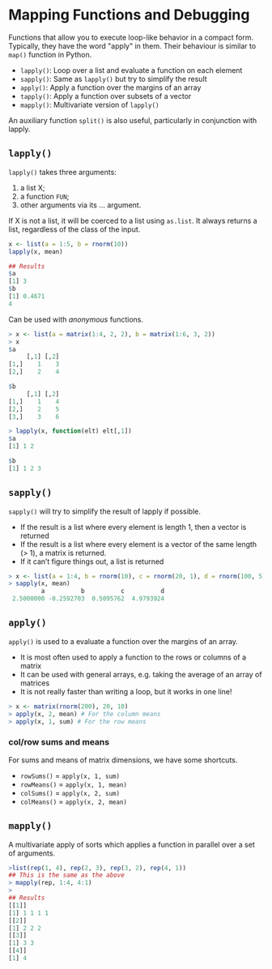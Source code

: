 
# Mapping Functions and Debugging

Functions that allow you to execute loop-like behavior in a compact form. Typically, they have the word "apply" in them. Their behaviour is similar to `map()` function in Python.

- `lapply()`: Loop over a list and evaluate a function on each element
- `sapply()`: Same as `lapply()` but try to simplify the result
- `apply()`: Apply a function over the margins of an array
- `tapply()`: Apply a function over subsets of a vector
- `mapply()`: Multivariate version of `lapply()`

An auxiliary function `split()` is also useful, particularly in conjunction with lapply.

## `lapply()`

`lapply()` takes three arguments: 
1. a list X; 
2. a function `FUN`; 
3. other arguments via its ... argument. 

If X is not a list, it will be coerced to a list using `as.list`. It always returns a list, regardless of the class of the input.

```r
x <- list(a = 1:5, b = rnorm(10))
lapply(x, mean)

## Results
$a
[1] 3
$b
[1] 0.4671
4
```
Can be used with *anonymous* functions.

```r
> x <- list(a = matrix(1:4, 2, 2), b = matrix(1:6, 3, 2))
> x
$a
     [,1] [,2]
[1,]    1    3
[2,]    2    4

$b
     [,1] [,2]
[1,]    1    4
[2,]    2    5
[3,]    3    6

> lapply(x, function(elt) elt[,1])
$a
[1] 1 2

$b
[1] 1 2 3
```

## `sapply()`

`sapply()` will try to simplify the result of lapply if possible.
- If the result is a list where every element is length 1, then a vector is returned
- If the result is a list where every element is a vector of the same length (> 1), a matrix is returned.
- If it can’t figure things out, a list is returned

```r
> x <- list(a = 1:4, b = rnorm(10), c = rnorm(20, 1), d = rnorm(100, 5))
> sapply(x, mean)
         a          b          c          d 
 2.5000000 -0.2592703  0.5095762  4.9793924 
```

## `apply()`

`apply()` is used to a evaluate a function over the margins of an array.
- It is most often used to apply a function to the rows or columns of a matrix
- It can be used with general arrays, e.g. taking the average of an array of matrices
- It is not really faster than writing a loop, but it works in one line!
```r
> x <- matrix(rnorm(200), 20, 10)
> apply(x, 2, mean) # For the column means
> apply(x, 1, sum) # For the row means
```

### col/row sums and means
For sums and means of matrix dimensions, we have some shortcuts.

- `rowSums()` = `apply(x, 1, sum)`
- `rowMeans()` = `apply(x, 1, mean)`
- `colSums()` = `apply(x, 2, sum)`
- `colMeans()` = `apply(x, 2, mean)`

## `mapply()`

A multivariate apply of sorts which applies a function in parallel over a set of arguments.
```r
>list(rep(1, 4), rep(2, 3), rep(3, 2), rep(4, 1))
## This is the same as the above
> mapply(rep, 1:4, 4:1)
> 
## Results
[[1]]
[1] 1 1 1 1
[[2]]
[1] 2 2 2
[[3]]
[1] 3 3
[[4]]
[1] 4
```
<!--stackedit_data:
eyJoaXN0b3J5IjpbLTM4ODM0OTE3MCwtMjAxMDQxMjQ1MiwyMD
QwMzc3NDUxLC0xNzY4MTEwOTEzXX0=
-->